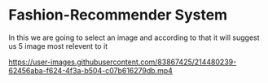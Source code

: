# Fashion-Recommender System
In this we are going to select an image and according to that it will suggest us 5 image most relevent to it





https://user-images.githubusercontent.com/83867425/214480239-62456aba-f624-4f3a-b504-c07b616279db.mp4

